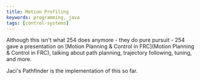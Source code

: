 ```yaml
---
title: Motion Profiling
keywords: programming, java
tags: [control-systems]
---
```


Although this isn't what 254 does anymore - they do pure pursuit - 254 gave a presentation on [Motion Planning & Control in FRC](Motion Planning & Control in FRC), talking about path planning, trajectory following, tuning, and more.

Jaci's Pathfinder is the implementation of this so far.
